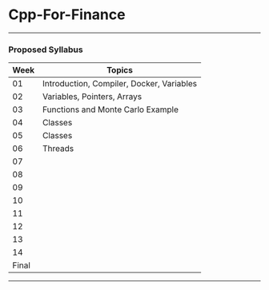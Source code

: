 # Cpp-For-Finance


---
### Proposed Syllabus

| Week  | Topics |
| ---   | --- |
| 01    | Introduction, Compiler, Docker, Variables|
| 02    | Variables, Pointers, Arrays|
| 03    | Functions and Monte Carlo Example |
| 04    | Classes| 
| 05    | Classes |
| 06    | Threads |
| 07    | |
| 08    | |
| 09    | |
| 10    | |
| 11    | |
| 12    | |
| 13    | |
| 14    | |
| Final | |

---